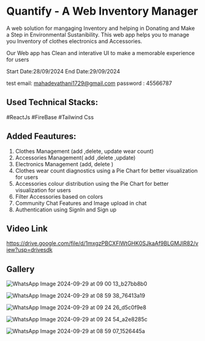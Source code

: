 # Quantify - A Web Inventory Manager

A web solution for mangaging Inventory and helping in Donating and Make a Step in Environmental Sustanibility.
This web app helps you to manage you Inventory of clothes electronics and Accessories.

Our Web app has Clean and interative UI to make a memorable experience for users

Start Date:28/09/2024
End Date:29/09/2024

test email: mahadevathani1729@gmail.com
password : 45566787




## Used Technical Stacks:
#ReactJs 
#FireBase
#Tailwind Css

## Added Feautures:
1. Clothes Management (add ,delete, update wear count)
2. Accessories Management( add ,delete ,update)
3. Electronics Management (add, delete )
4. Clothes wear count diagnostics using a Pie Chart for better visualization for users 
5. Accessories colour distribution  using the Pie Chart for better visualization for  users
6. Filter Accessories based on colors  
7. Community Chat Features and Image upload in chat 
8. Authentication using SignIn and Sign up



## Video Link
https://drive.google.com/file/d/1mxgzPBCXFlWtGHK0SJkaAf9BLGMJlR82/view?usp=drivesdk

## Gallery 



![WhatsApp Image 2024-09-29 at 09 00 13_b27bb8b0](https://github.com/user-attachments/assets/008d252d-db0b-4d01-bcc5-cb463ca24041)

![WhatsApp Image 2024-09-29 at 08 59 38_76413a19](https://github.com/user-attachments/assets/845c9698-5a90-4041-814c-025c8357580d)

![WhatsApp Image 2024-09-29 at 09 24 26_d5c0f9e8](https://github.com/user-attachments/assets/c735b046-bb7f-44a3-bd5c-4f5687af67c5)

![WhatsApp Image 2024-09-29 at 09 24 54_a2e8285c](https://github.com/user-attachments/assets/f15c455d-a4b8-4ef9-89d4-1184676c735f)

![WhatsApp Image 2024-09-29 at 08 59 07_1526445a](https://github.com/user-attachments/assets/63355bcc-926e-4379-9d46-2bec02af80dc)





